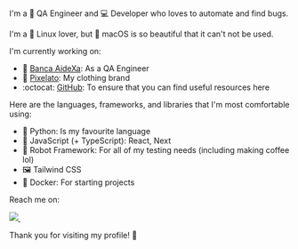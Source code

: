 <!--<img width="251" alt="Schermata_2023-05-22_alle_02 40 56-removebg-preview" src="https://github.com/ludovicobesana/ludovicobesana/assets/35035423/a52c05ec-cfef-4e8c-9ee4-a00d27bf0191">-->

I'm a 🐞 QA Engineer and 💻 Developer who loves to automate and find bugs. 

I'm a 🐧 Linux lover, but 🍎 macOS is so beautiful that it can't not be used.

I'm currently working on:
-   🏦 [Banca AideXa](https://aidexa.it/): As a QA Engineer 
-   👾 [Pixelato](https://www.pixelato.it/): My clothing brand
-   :octocat: [GitHub](https://github.com/ludovicobesana?tab=repositories): To ensure that you can find useful resources here 

Here are the languages, frameworks, and libraries that I'm most comfortable using:

-   🐍 Python: Is my favourite language
-   📒 JavaScript (+ TypeScript): React, Next
-   🤖 Robot Framework: For all of my testing needs (including making coffee lol)
-   🖼️ Tailwind CSS
-   🐋 Docker: For starting projects 

<!--```js
if awake:
  code()
elif tired:
  drink_coffe()
```-->

Reach me on:
<p>
<a href="https://www.linkedin.com/in/ludovicobesana/">
  <img src="https://img.shields.io/badge/linkedin-%230077B5.svg?&style=for-the-badge&logo=linkedin&logoColor=white" />        
</a>&nbsp;&nbsp;

<!--<a href="https://www.tiktok.com/@ludovicobesana">
  <img src="https://img.shields.io/badge/TikTok-000000?style=for-the-badge&logo=tiktok&logoColor=white" />
</a>&nbsp;&nbsp;
</p> -->

Thank you for visiting my profile! 🙏

